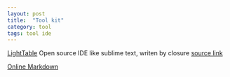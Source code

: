 ```yaml
---
layout: post
title:  "Tool kit"
category: tool
tags: tool ide
---
```


[LightTable][light_table]
Open source IDE like sublime text, writen by closure
[source link][lt_github]

[Online Markdown][online_markdown]

[light_table]: http://www.lighttable.com/
[lt_github]: https://github.com/LightTable/LightTable
[online_markdown]: https://stackedit.io
